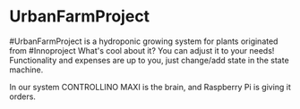 # UrbanFarmProject
#UrbanFarmProject is a hydroponic growing system for plants originated from #Innoproject 
What's cool about it? You can adjust it to your needs! Functionality and expenses are up to you, just change/add state in the state machine. 

In our system CONTROLLINO MAXI is the brain, and Raspberry Pi is giving it orders.
